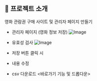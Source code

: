 ## 📝 프로젝트 소개
영화 관람권 구매 사이트 및 관리자 페이지 만들기

- 관리자 페이지 (영화 정보 저장)
![Image](https://github.com/user-attachments/assets/7e749cce-21dd-4214-9880-960ff56217a9)

- 유효성 검사
![Image](https://github.com/user-attachments/assets/86523bc2-d94d-47ba-95d3-658aa8659415)

- 저장 버튼 클릭 시
- 내용 수정
- csv 다운로드
<바로가기 기능 및 드롭다운>
  

<br />
